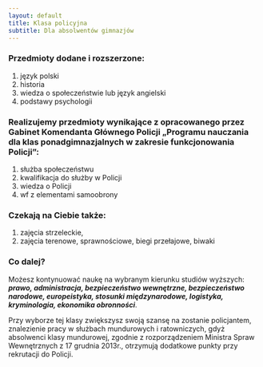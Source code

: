 ```yaml
---
layout: default
title: Klasa policyjna
subtitle: Dla absolwentów gimnazjów
---
```


### Przedmioty dodane i rozszerzone:
1. język polski
2. historia
3. wiedza o społeczeństwie lub język angielski
4. podstawy psychologii

### Realizujemy przedmioty wynikające z opracowanego przez Gabinet Komendanta Głównego Policji „Programu nauczania dla klas ponadgimnazjalnych w zakresie funkcjonowania Policji”:
1. służba społeczeństwu
2. kwalifikacja do służby w Policji
3. wiedza o Policji
4. wf z elementami samoobrony

### Czekają na Ciebie także:
1. zajęcia strzeleckie,
2. zajęcia terenowe, sprawnościowe, biegi przełajowe, biwaki

### Co dalej?
Możesz kontynuować naukę na wybranym kierunku studiów wyższych: ***prawo, administracja, bezpieczeństwo wewnętrzne, bezpieczeństwo narodowe, europeistyka, stosunki międzynarodowe, logistyka, kryminologia, ekonomika obronności***.

Przy wyborze tej klasy zwiększysz swoją szansę na zostanie policjantem, znalezienie pracy w służbach mundurowych i ratowniczych, gdyż absolwenci klasy mundurowej, zgodnie z rozporządzeniem Ministra Spraw Wewnętrznych z 17 grudnia 2013r., otrzymują dodatkowe punkty przy rekrutacji do Policji.